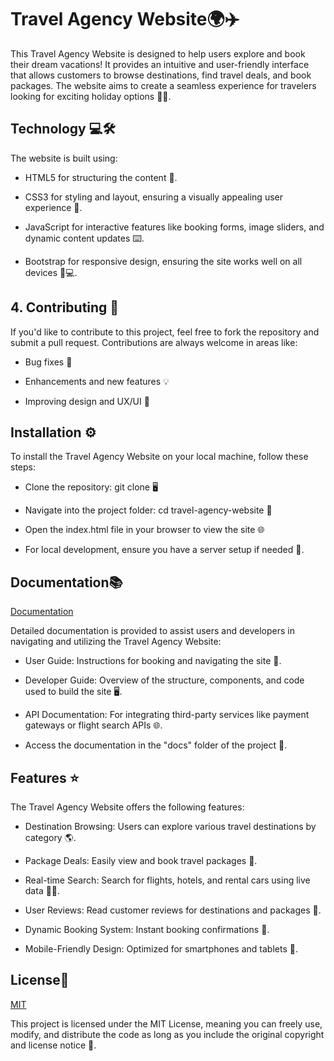 
# Travel Agency Website🌍✈️

This Travel Agency Website is designed to help users explore and book their dream vacations! It provides an intuitive and user-friendly interface that allows customers to browse destinations, find travel deals, and book packages. The website aims to create a seamless experience for travelers looking for exciting holiday options 🌴🌞.

## Technology 💻🛠️
The website is built using:

* HTML5 for structuring the content 📝.

* CSS3 for styling and layout, ensuring a visually appealing user experience 🎨.

* JavaScript for interactive features like booking forms, image sliders, and dynamic content updates ⌨️.

* Bootstrap for responsive design, ensuring the site works well on all devices 📱💻.


## 4. Contributing 🤝

If you'd like to contribute to this project, feel free to fork the repository and submit a pull request. Contributions are always welcome in areas like:

* Bug fixes 🐞

* Enhancements and new features 💡

* Improving design and UX/UI 🎨
##  Installation ⚙️

To install the Travel Agency Website on your local machine, follow these steps:

* Clone the repository: git clone <repository-url> 🖥️

* Navigate into the project folder: cd travel-agency-website 📂

* Open the index.html file in your browser to view the site 🌐

* For local development, ensure you have a server setup if needed 🌱.

## Documentation📚

[Documentation](https://linktodocumentation)

Detailed documentation is provided to assist users and developers in navigating and utilizing the Travel Agency Website:

* User Guide: Instructions for booking and navigating the site 🛒.

* Developer Guide: Overview of the structure, components, and code used to build the site 🖥️.

* API Documentation: For integrating third-party services like payment gateways or flight search APIs 🌐.

* Access the documentation in the "docs" folder of the project 📁.
## Features ⭐

The Travel Agency Website offers the following features:

* Destination Browsing: Users can explore various travel destinations by category 🌎.

* Package Deals: Easily view and book travel packages 💼.

* Real-time Search: Search for flights, hotels, and rental cars using live data 🛫🏨.

* User Reviews: Read customer reviews for destinations and packages 🌟.

* Dynamic Booking System: Instant booking confirmations 📅.

* Mobile-Friendly Design: Optimized for smartphones and tablets 📱.

## License📜

[MIT](https://choosealicense.com/licenses/mit/)

This project is licensed under the MIT License, meaning you can freely use, modify, and distribute the code as long as you include the original copyright and license notice 📜.
